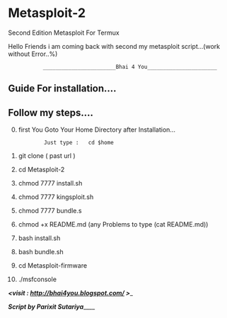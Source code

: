 # Metasploit-2
Second Edition Metasploit For Termux


 Hello Friends i am coming back with second my metasploit script...(work without Error..%)
 
 
               _______________________Bhai 4 You______________________
 
 ## Guide For installation....
 
 ## Follow my steps....
 
 
 
 0) first You Goto Your Home Directory after Installation...
                
                Just type :   cd $home
                
 1) git clone ( past url )
 
 2) cd Metasploit-2
 
 3) chmod 7777 install.sh
 
 4) chmod 7777 kingsploit.sh
 
 5) chmod 7777 bundle.s
 
 6) chmod +x README.md (any Problems to type (cat README.md))
 
 3) bash install.sh
 
 4) bash bundle.sh
 
 5) cd Metasploit-firmware
 
 6) ./msfconsole
 
 
 
 _______________________<visit : http://bhai4you.blogspot.com/  >________________________
 
 _______________________Script by Parixit Sutariya___________________________
 
